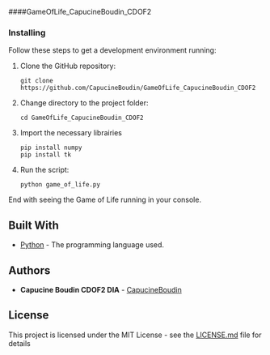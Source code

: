 ####GameOfLife_CapucineBoudin_CDOF2

### Installing

Follow these steps to get a development environment running:

1. Clone the GitHub repository:

    ```
    git clone https://github.com/CapucineBoudin/GameOfLife_CapucineBoudin_CDOF2
    ```

2. Change directory to the project folder:

    ```
    cd GameOfLife_CapucineBoudin_CDOF2
    ```

3. Import the necessary librairies
    ```
    pip install numpy
    pip install tk
    ```

3. Run the script:

    ```
    python game_of_life.py
    ```

End with seeing the Game of Life running in your console.

## Built With

* [Python](https://www.python.org/) - The programming language used.

## Authors

* **Capucine Boudin CDOF2  DIA** - [CapucineBoudin](https://github.com/CapucineBoudin)

## License

This project is licensed under the MIT License - see the [LICENSE.md](LICENSE.md) file for details